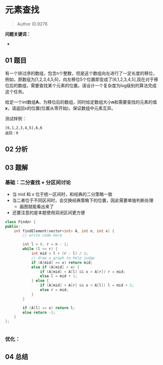 # 元素查找
> Author ID.9276 

**问题关键词：**

- 

## 01 题目

有一个排过序的数组，包含n个整数，但是这个数组向左进行了一定长度的移位，例如，原数组为[1,2,3,4,5,6]，向左移位5个位置即变成了[6,1,2,3,4,5],现在对于移位后的数组，需要查找某个元素的位置。请设计一个复杂度为log级别的算法完成这个任务。

给定一个int数组**A**，为移位后的数组，同时给定数组大小**n**和需要查找的元素的值**x**，请返回x的位置(位置从零开始)。保证数组中元素互异。

测试样例：

```
[6,1,2,3,4,5],6,6
返回：0
```

## 02 分析



## 03 题解

### 基础：二分查找 + 分区间讨论

- 当 mid 和 x 位于统一区间时，和经典的二分策略一致
- 当二者位于不同区间时，会交换经典策略下的位置，因此需要单独判断处理
  - 画图就能看出来了
- 还要注意的是本题使用双闭区间更方便

```c++
class Finder {
public:
    int findElement(vector<int> A, int n, int x) {
        // write code here

        int l = 0, r = n - 1;
        while (l <= r) {
            int mid = l + (r - l) / 2;
            // draw a graph to help judge
            if (A[mid] == x) return mid;
            else if (A[mid] < x) {
                if (A[mid] < A[l] && x > A[r]) r = mid;
                else l = mid + 1;
            } else {
                if (A[mid] > A[r] && x < A[l]) l = mid + 1;
                else r = mid;
            }
        }

        if (A[l] == x) return l;
        else return -1;
    }
};



```

### 优化：



## 04 总结

